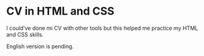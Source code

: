 # CV in HTML and CSS

I could've done mi CV with other tools but this helped me practice my HTML and CSS skills.

English version is pending.
